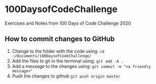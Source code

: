 # 100DaysofCodeChallenge
Exercises and Notes from 100 Days of Code Challenge 2020

## How to commit changes to GitHub
1. Change to the folder with the code using: `cd ~/Documents/100DaysofCodeChallenge/`
1. Add the files to git in the terminal using: `git add -A .`
1. Add a message to the changes using: `git commit -m "<a friendly message>"`
1. Push the changes to github `git push origin master`
